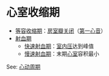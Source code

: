 # 心室收缩期

- [等容收缩期](等容收缩期.md)：[房室瓣关闭](房室瓣关闭.md)（[第一心音](第一心音.md)）
- [射血期](射血期.md)
    - [快速射血期](快速射血期.md)：[室内压](室内压.md)达到峰值
    - [慢速射血期](慢速射血期.md)：末期[心室](心室.md)容积最小

See: [心动周期](心动周期.md)
